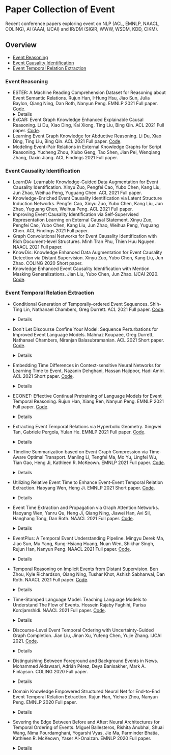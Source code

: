 # Paper Collection of Event

Recent conference papers exploring event on NLP (ACL, EMNLP, NAACL, COLING), AI (AAAI, IJCAI) and IR/DM (SIGIR, WWW, WSDM, KDD, CIKM).

## Overview

* [Event Reasoning](https://github.com/nudtzpan/Event-Papers#event-reasoning)
* [Event Causality Identification](https://github.com/nudtzpan/Event-Papers#event-causality-identification)
* [Event Temporal Relation Extraction](https://github.com/nudtzpan/Event-Papers#event-temporal-relation-extraction)

### Event Reasoning

* ESTER: A Machine Reading Comprehension Dataset for Reasoning about Event Semantic Relations. Rujun Han, I-Hung Hsu, Jiao Sun, Julia Baylon, Qiang Ning, Dan Roth, Nanyun Peng. EMNLP 2021 Full paper. [Code](https://github.com/PlusLabNLP/ESTER). <details>  <summary>Details</summary>  新数据集 包含5种事件间关系 </details>
* ExCAR: Event Graph Knowledge Enhanced Explainable Causal Reasoning. Li Du, Xiao Ding, Kai Xiong, Ting Liu, Bing Qin. ACL 2021 Full paper. [Code](https://github.com/sjcfr/xcar).
* Learning Event Graph Knowledge for Abductive Reasoning. Li Du, Xiao Ding, Ting Liu, Bing Qin. ACL 2021 Full paper. [Code](https://github.com/sjcfr/ege-RoBERTa).
* Modeling Event-Pair Relations in External Knowledge Graphs for Script Reasoning. Yucheng Zhou, Xiubo Geng, Tao Shen, Jian Pei, Wenqiang Zhang, Daxin Jiang. ACL Findings 2021 Full paper.

### Event Causality Identification

* LearnDA: Learnable Knowledge-Guided Data Augmentation for Event Causality Identification. Xinyu Zuo, Pengfei Cao, Yubo Chen, Kang Liu, Jun Zhao, Weihua Peng, Yuguang Chen. ACL 2021 Full paper.
* Knowledge-Enriched Event Causality Identification via Latent Structure Induction Networks. Pengfei Cao, Xinyu Zuo, Yubo Chen, Kang Liu, Jun Zhao, Yuguang Chen, Weihua Peng. ACL 2021 Full paper.
* Improving Event Causality Identification via Self-Supervised Representation Learning on External Causal Statement. Xinyu Zuo, Pengfei Cao, Yubo Chen, Kang Liu, Jun Zhao, Weihua Peng, Yuguang Chen. ACL Findings 2021 Full paper.
* Graph Convolutional Networks for Event Causality Identification with Rich Document-level Structures. Minh Tran Phu, Thien Huu Nguyen. NAACL 2021 Full paper.
* KnowDis: Knowledge Enhanced Data Augmentation for Event Causality Detection via Distant Supervision. Xinyu Zuo, Yubo Chen, Kang Liu, Jun Zhao. COLING 2020 Short paper.
* Knowledge Enhanced Event Causality Identification with Mention Masking Generalizations. Jian Liu, Yubo Chen, Jun Zhao. IJCAI 2020. [Code](https://github.com/jianliu-ml/EventCausalityIdentification).

### Event Temporal Relation Extraction

* Conditional Generation of Temporally-ordered Event Sequences. Shih-Ting Lin, Nathanael Chambers, Greg Durrett. ACL 2021 Full paper. [Code](https://github.com/jjasonn0717/TemporalBART). <details>  <summary>Details</summary>  Temporal Relation 采用自动化的方法从EventNarratives语料库中抽取时序事件，并采用BART模型进行编码和解码来做Temporal Event Ordering和Event Infilling的任务，其中使用Trick来对BART进行改进。 </details>

* Don't Let Discourse Confine Your Model: Sequence Perturbations for Improved Event Language Models. Mahnaz Koupaee, Greg Durrett, Nathanael Chambers, Niranjan Balasubramanian. ACL 2021 Short paper. [Code](https://github.com/StonyBrookNLP/elm-perturbations). <details>  <summary>Details</summary>  当前使用Event数据集进行训练时，Event之间的顺序直接采用的是Discourse中文本的顺序，但Event的顺序和Discourse的顺序可能并不相同。这就导致在训练时会引入偏差信息。作者提出采用事件打乱、事件Dropout以及事件Masking的数据增强方法来缓解错误的Event顺序对模型训练造成的不利影响。 </details>

* Embedding Time Differences in Context-sensitive Neural Networks for Learning Time to Event. Nazanin Dehghani, Hassan Hajipoor, Hadi Amiri. ACL 2021 Short paper. [Code](https://github.com/hajipoor/time2event). <details>  <summary>Details</summary>  给定事件E（时间戳，比如2017-08-24 18:00），给定Tweet A（时间戳：2017/08/24 11h，时间戳格式与事件E不同）和Tweet B（时间戳: 2017/08/24 08h）（Tweet A早于Tweet B），Tweet A是一个与事件E相关的Tweet，并且可能包含与事件E相关的时序信息（比如Tweet A里会说这周末发生事件E），目标就是预测Tweet B和事件E之间的前后顺序以及时间间隔。不是很理解，时间戳都有了，直接不就算出来了，可能是Tweet和事件的时间格式不一样？ </details>

* ECONET: Effective Continual Pretraining of Language Models for Event Temporal Reasoning. Rujun Han, Xiang Ren, Nanyun Peng. EMNLP 2021 Full paper. [Code](https://github.com/PlusLabNLP/ECONET). <details>  <summary>Details</summary>  预训练模型没有将事件以及事件间时序顺序考虑进来，因此本文针对event relation extraction (ERE)和machine reading comprehension (MRC)，提出targeted masking来mask event trigger words和temporal indicators。并且在Temporal Generator和Event Generator的基础上加入Contrastive loss来对模型进行训练（不是很理解，已经有了Temporal loss和Event loss，为什么还需要Contrastive loss?）另外本文采用Continual Pretraining的训练方式，没理解啥意思。 </details>

* Extracting Event Temporal Relations via Hyperbolic Geometry. Xingwei Tan, Gabriele Pergola, Yulan He. EMNLP 2021 Full paper. [Code](https://github.com/Xingwei-Warwick/hyper-event-TempRel). <details>  <summary>Details</summary>  作者认为传统的欧几里得空间无法捕获丰富的非对称关系，比如（事件A导致事件B，但事件B并不一定导致事件A），因此提出利用Hyperbolic Geometry 双曲几何来embed events。具体细节没仔细看。 </details>

* Timeline Summarization based on Event Graph Compression via Time-Aware Optimal Transport. Manling Li, Tengfei Ma, Mo Yu, Lingfei Wu, Tian Gao, Heng Ji, Kathleen R. McKeown. EMNLP 2021 Full paper. [Code](https://github.com/limanling/event-graph-summarization). <details>  <summary>Details</summary>  给定一系列包含事件的文本，从文本中总结出事件的时间线。以往方法首先确定事件的关键日期，然后为每一天分别进行总结，这样的方法忽略了时间内部Argument之间的联系以及事件与事件之间的联系，因此作者提出将这一系列包含事件的文本构造成Event Graph，然后将事件总结变成图压缩的问题，提取出Event Graph中最突出的子图作为事件总结。 </details>

* Utilizing Relative Event Time to Enhance Event-Event Temporal Relation Extraction. Haoyang Wen, Heng Ji. EMNLP 2021 Short paper. [Code](https://github.com/wenhycs/EMNLP2021-Utilizing-Relative-Event-Time-to-Enhance-Event-Event-Temporal-Relation-Extraction). <details>  <summary>Details</summary>  Event Temporal Relation Extraction，方法非常简单，就是在两个Event Representation Concatenation的基础上，对两个事件的相对顺序进行显式建模，为事件打上相对时序标签（前面的事件为-1，后面的事件为1），然后把相对时间预测和时序关系抽取结合在一起进行训练。 </details>

* Event Time Extraction and Propagation via Graph Attention Networks. Haoyang Wen, Yanru Qu, Heng Ji, Qiang Ning, Jiawei Han, Avi Sil, Hanghang Tong, Dan Roth. NAACL 2021 Full paper. [Code](https://github.com/wenhycs/NAACL2021-Event-Time-Extraction-and-Propagation-via-Graph-Attention-Networks). <details>  <summary>Details</summary>  不同于通常的Event Temporal Relation Extraction，本文提出基于文档中具有时间信息的相关事件来预测目标事件的绝对时间（包括最早发生时间、最晚发生时间、最早结束时间、最晚结束时间）。利用Argument相同和自动事件时序关系抽取来构建文档级别的事件图，然后采用GAT来进行建模。具体模型细节没看。 </details>

* EventPlus: A Temporal Event Understanding Pipeline. Mingyu Derek Ma, Jiao Sun, Mu Yang, Kung-Hsiang Huang, Nuan Wen, Shikhar Singh, Rujun Han, Nanyun Peng. NAACL 2021 Full paper. [Code](https://github.com/PlusLabNLP/EventPlus). <details>  <summary>Details</summary>  相当于是Event相关的一个系统，包含了event trigger and type detection, event argument detection, event duration and temporal relation extraction。具体细节没看。 </details>

* Temporal Reasoning on Implicit Events from Distant Supervision. Ben Zhou, Kyle Richardson, Qiang Ning, Tushar Khot, Ashish Sabharwal, Dan Roth. NAACL 2021 Full paper. [Code](https://github.com/allenai/tracie). <details>  <summary>Details</summary>  以往的Temporal Relation Extraction工作都是基于显式事件进行事件排序，但文本中可能存在一些隐式事件。因此，本文构造了一个包含隐式事件的数据集，并且提出A distant supervision process来进行隐式事件的排序，以及提出通过预测事件的start time和duration来判断事件的结束时间。具体模型细节没看。 </details>

* Time-Stamped Language Model: Teaching Language Models to Understand The Flow of Events. Hossein Rajaby Faghihi, Parisa Kordjamshidi. NAACL 2021 Full paper. [Code](https://github.com/HLR/TSLM). <details>  <summary>Details</summary>  本文目的和【21 EMNLP ECONET Effective Continual Pretraining of Language Models for Event Temporal Reasoning】非常相似，解决当前预训练模型难以建模事件流的问题。以往方法均是通过改变模型输入来考虑不同Step，本文提出把该问题当作QA问题来处理，当作QA问题就可以利用其他QA benchmark来帮助进行文本理解，本文无需改变模型输入。具体模型细节没看。 </details>

* Discourse-Level Event Temporal Ordering with Uncertainty-Guided Graph Completion. Jian Liu, Jinan Xu, Yufeng Chen, Yujie Zhang. IJCAI 2021. [Code](https://github.com/jianliu-ml/EventTemp). <details>  <summary>Details</summary>  Event Temporal Relation Extraction，提出将document构造成temporal graph，每个节点是一个event，每个边是event间的关系，从而可以学习global features和inter-dependencies。具体来说，首先采用BiLSTM编码Event作为node表示，然后采用R-GCN来进行信息传播更新node表示，最后预测两个事件间的关系。另外，在进行预测时，由于事件间的关系都不知道，导致事件图为empty graph，本文提出Uncertainty-Guided Graph Completion（具体细节没看）来解决该问题。 </details>

* Distinguishing Between Foreground and Background Events in News. Mohammed Aldawsari, Adrián Pérez, Deya Banisakher, Mark A. Finlayson. COLING 2020 Full paper. <details>  <summary>Details</summary>  定义了一种新的task，区分article中事件是否为foreground events，还是background events，或者其他，并且判断background event与foreground event的关系。（We define foreground events as those that comprise the main topic of a news article, as indicated by the headline. In contrast, background events add supporting or contextual information.） </details>

* Domain Knowledge Empowered Structured Neural Net for End-to-End Event Temporal Relation Extraction. Rujun Han, Yichao Zhou, Nanyun Peng. EMNLP 2020 Full paper. <details>  <summary>Details</summary>  Event Temporal Relation Extraction，两个数据集TimeBank-Dense（时序关系包括BEFORE,AFTER, INCLUDES, INCLUDED, SIMULTANEOUS, and VAGUE）和I2B2-TEMPORAL（时序关系包括BEFORE, AFTER, and OVERLAP）。以往方法面临强约束在现实场景下不准确，以及数据集较小的问题，因此本文提出在模型推理时引入领域知识来缓解数据集较小的问题，以及采用Lagrangian Relaxation来解决约束推理问题。另外本文的任务定义是先从文本中检测出事件，然后判定每两个事件间的时序关系，是一个端到端的模型。具体模型细节没看。 </details>

* Severing the Edge Between Before and After: Neural Architectures for Temporal Ordering of Events. Miguel Ballesteros, Rishita Anubhai, Shuai Wang, Nima Pourdamghani, Yogarshi Vyas, Jie Ma, Parminder Bhatia, Kathleen R. McKeown, Yaser Al-Onaizan. EMNLP 2020 Full paper. <details>  <summary>Details</summary>  Event Temporal Relation Extraction，主要包括以下几点贡献：（1）灵活采用不同编码器来编码event；（2）采用Scheduled Multitask-Learning方法，利用互补的数据（包括时序的和非时序的），仿照预训练和微调；（3）自学习方法，首先训练一个模型，用该模型去标注无标签数据，然后再用这些自动标注的数据去进行训练。迭代训练。 </details>
